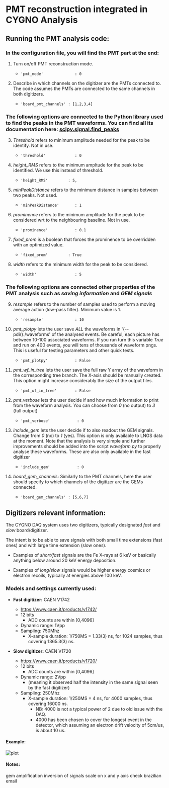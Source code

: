 # PMT reconstruction integrated in CYGNO Analysis

## Running the PMT analysis code:

### In the configuration file, you will find the PMT part at the end:

1. Turn on/off PMT reconstruction mode.

    - `'pmt_mode'              : 0`

2. Describe in which channels on the digitizer are the PMTs connected to. The code assumes the PMTs are connected to the same channels in both digitizers.
    
    - `'board_pmt_channels'	: [1,2,3,4]` 

### The following options are connected to the Python library used to find the peaks in the PMT waveforms. You can find all its documentation here: [scipy.signal.find_peaks](https://docs.scipy.org/doc/scipy/reference/generated/scipy.signal.find_peaks.html )

3. _Threshold_ refers to minimum amplitude needed for the peak to be identify. Not in use.

    - `'threshold'             : 0`

4. _height\_RMS_ refers to the minimum ampltude for the peak to be identified. We use this instead of threshold.

    - `'height_RMS'			: 5,`

5. _minPeakDistance_ refers to the minimum distance in samples between two peaks. Not used.

    - `'minPeakDistance'       : 1`

6. _prominence_ refers to the minimum amplitude for the peak to be considered wrt to the neighbouring baseline. Not in use.

    - `'prominence'            : 0.1`

7. _fixed\_prom_ is a boolean that forces the prominence to be overridden with an optimized value.			

    - `'fixed_prom'			: True`

8. _width_ refers to the minimum width for the peak to be considered.

    - `'width'                 : 5`

### The following options are connected other properties of the PMT analysis such as _saving information_ and _GEM signals_

9. _resample_ refers to the number of samples used to perform a moving average action (low-pass filter). Minimum value is 1.
    
    - `'resample'              : 10`

10. _pmt\_plotpy_ lets the user save *ALL* the waveforms in '{--pdir}./waveforms' of the analysed events. Be careful, each picture has between 10-100 associated waveforms. If you run turn this variable _True_ and run on 400 events, you will tens of thousands of waveform pngs. This is useful for testing parameters and other quick tests.

    - `'pmt_plotpy'            : False`

11. _pmt\_wf\_in\_tree_ lets the user save the full raw Y array of the waveform in the corresponding tree branch. The X-axis should be manually created. This option might increase considerably the size of the output files.
    
    - `'pmt_wf_in_tree'        : False` 

12. _pmt\_verbose_ lets the user decide if and how much information to print from the waveform analysis. You can choose from *0* (no output) to *3* (full output) 

    - `'pmt_verbose'			: 0`	

13. _include\_gem_ lets the user decide if to also readout the GEM signals. Change from *0* (no) to *1* (yes). This option is only available to LNGS data at the moment. Note that the analysis is very simple and further improvements should be added into the script _waveform.py_ to properly analyse these waveforms. These are also only available in the fast digitizer

    - `'include_gem'			: 0`

14. _board\_gem\_channels_: Similarly to the PMT channels, here the user should specify to which channels of the digitizer are the GEMs connected.

    - `'board_gem_channels'	: [5,6,7]`


## Digitizers relevant information:

The CYGNO DAQ system uses two digitizers, typically designated *fast* and *slow* board/digitizer.

The intent is to be able to save signals with both small time extensions (fast ones) and with large time extension (slow ones). 

- Examples of *short/fast* signals are the Fe X-rays at 6 keV or basically anything below around 20 keV energy deposition.

- Examples of *long/slow* signals would be higher energy cosmics or electron recoils, typically at energies above 100 keV.

### Models and settings currently used:

- **Fast digitizer:** CAEN V1742 
    - https://www.caen.it/products/v1742/
    - 12 bits
        - ADC counts are within [0,4096]
    - Dynamic range: 1Vpp
    - Sampling: 750Mhz
        - X-sample duration: 1/750MS = 1.33(3) ns, for 1024 samples, thus covering 1365.3(3) ns.

- **Slow digitizer:** CAEN V1720 
    - https://www.caen.it/products/v1720/
    - 12 bits
        - ADC counts are within [0,4096]
    - Dynamic range: 2Vpp
        - (meaning it observed half the intensity in the same signal seen by the fast digitizer)
    - Sampling: 250Mhz
        - X-sample duration: 1/250MS = 4 ns, for 4000 samples,  thus covering 16000 ns.
            - NB: 4000 is not a typical power of 2 due to old issue with the DAQ. 
            - 4000 has been chosen to cover the longest event in the detector, which assuming an electron drift velocity of 5cm/us, is about 10 us.

#### Example:

![plot](./fast_vs_slow.png)


#### Notes:

gem amplification
inversion of signals
scale on x and y axis
check brazilian email
